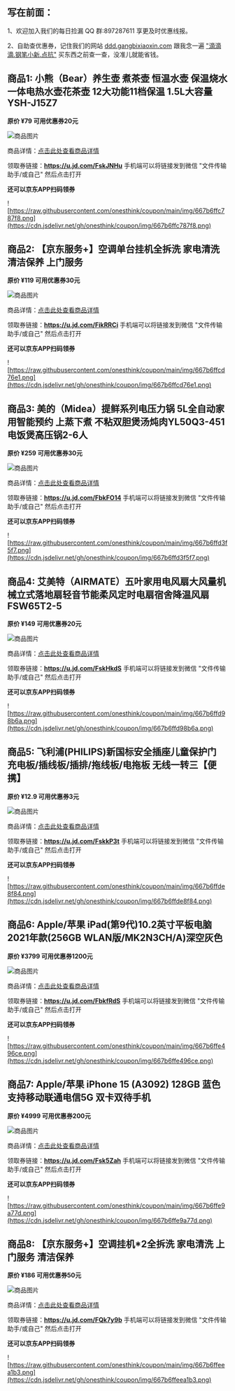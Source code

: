 ## 写在前面：

1、欢迎加入我们的每日捡漏 QQ 群:897287611 享更及时优惠线报。

2、自助查优惠券，记住我们的网站 [ddd.gangbixiaoxin.com](https://ddd.gangbixiaoxin.com) 跟我念一遍 ["滴滴滴.钢笔小新.点抗"](https://ddd.gangbixiaoxin.com) 买东西之前查一查，没准儿就能省钱。

## 商品1: 小熊（Bear）养生壶 煮茶壶 恒温水壶 保温烧水一体电热水壶花茶壶 12大功能11档保温 1.5L大容量 YSH-J15Z7

**原价 ¥79 可用优惠券20元**

![商品图片](http://img14.360buyimg.com/n1/jfs/t1/190818/3/47770/117800/6679903aFfa4c9732/2630e329af3c9f4b.jpg)

商品详情：[点击此处查看商品详情](https://union-click.jd.com/jdc?e=1003156031&amp;p=JF8BARoJK1olXwMKU11fC0kVAl8IGloVXQYBVltYCUgnRzBQRQQlBENHFRxWFlVPRjtUBABAQlRcCEBdCUoXA28LGV4QXAUdDRsBVXtPXxdeGSJvPWNlJkQ-UylfCz1sf11lUQoyVW5eCUsQCmkPHVIQbQdSVQ5cWEpHAl8IG2tDMwYDVV9cCUgSBGk4GmsVWwYKVllZD0oeB2sBK1sdWjbV-eaIgvrCi9bchdPC5KHX3eKJlsMnM18LK1sUXAQCUFlcCksnM284GGtLMwdRXF5eAE0QbTJBXF9TXg4DOl5aCE4TB2gOE2sXXAcAVm5tOBZ8AS9YfQxlGG8DICM8cD9KVC98fy9KD2gACFcgAS8eZzkAcl9rOgRfNj1tCHs)

领取券链接：**https://u.jd.com/FskJNHu** 手机端可以将链接发到微信 "文件传输助手/或自己" 然后点击打开

**还可以京东APP扫码领券**

![https://raw.githubusercontent.com/onesthink/coupon/main/img/667b6ffc787f8.png](https://cdn.jsdelivr.net/gh/onesthink/coupon/img/667b6ffc787f8.png)

## 商品2: 【京东服务+】空调单台挂机全拆洗  家电清洗 清洁保养 上门服务

**原价 ¥119 可用优惠券30元**

![商品图片](http://img14.360buyimg.com/n1/jfs/t1/148330/5/43668/173118/6673f252F6b99546d/460cad9853d41cfd.jpg)

商品详情：[点击此处查看商品详情](https://union-click.jd.com/jdc?e=1003156031&amp;p=JF8BARAJK1olXwMLUFZbCUITAV8KHFgRXgQGZBoCUBVIMzZNXhpXVhgcDBsJVFRMVnBaRQcLXwEBUF1fDFRORjNVKzNoAX8FPxkBaANtVzdLUzhqK15fLAhRBHsWM2wJG1wcWwEEXVttCRsWU25YGgsUbQYCZAgzCEoWAm4BE1wQXTYDZF5bCEMVBGsPG1gcVQQyVFZaOJy6u7qCqo6d5NKc3Inkr56ev7uWk2slbQUyVF9cCksTBG4KG2slXTYBZAAzCRgRAW4KGVx7AE9FUBhZVRx5A2gJG1sdWgUHZFxcCUkVM184HDByOwZGXAQeXxV0QxZJZTlFLlt0ESAnZglRVxtVThp1WXhRHVkaTk0Xdl8IKw)

领取券链接：**https://u.jd.com/FikRRCi** 手机端可以将链接发到微信 "文件传输助手/或自己" 然后点击打开

**还可以京东APP扫码领券**

![https://raw.githubusercontent.com/onesthink/coupon/main/img/667b6ffcd76e1.png](https://cdn.jsdelivr.net/gh/onesthink/coupon/img/667b6ffcd76e1.png)

## 商品3: 美的（Midea）提鲜系列电压力锅 5L全自动家用智能预约 上蒸下煮 不粘双胆煲汤炖肉YL50Q3-451电饭煲高压锅2-6人

**原价 ¥259 可用优惠券30元**

![商品图片](http://img14.360buyimg.com/n1/jfs/t1/197091/26/41561/158050/66755eafF9308e06b/c9bb155171cbe400.jpg)

商品详情：[点击此处查看商品详情](https://union-click.jd.com/jdc?e=1003156031&amp;p=JF8BARwJK1olXwMKVlxZCkIQAF8IGloUXQ8HVV9dAEwnRzBQRQQlBENHFRxWFlVPRjtUBABAQlRcCEBdCUoWA2YNGloVVQEdDRsBVXtOZQwLG1lxR2VpTlk0dQxCXRd6ZAhDUQoyVW5eCUsQCmkPHVIQbQdSVQ5cWEpHAl8IG2tGM1paAQoNFAlOVi9DU2sUbQYEVFZfD08QA2sOGlolXQ4FZInwsJ6dsrqAoo-L1dG784vUtJ-Ji184K1glXQcDVl5ZD0oVA184G2sWbVhsVQ1aDUIXAmpmRhJSWUAEFwkzCEwWA28LG1IdbQQDVVxfOHsnfhZeYi58FH16FjdZdBNTZAxBSFwSBXxwOlwhSB8WZSR4e1kWAGBxFyIYcHsXMw)

领取券链接：**https://u.jd.com/FbkFO14** 手机端可以将链接发到微信 "文件传输助手/或自己" 然后点击打开

**还可以京东APP扫码领券**

![https://raw.githubusercontent.com/onesthink/coupon/main/img/667b6ffd3f5f7.png](https://cdn.jsdelivr.net/gh/onesthink/coupon/img/667b6ffd3f5f7.png)

## 商品4: 艾美特（AIRMATE）五叶家用电风扇大风量机械立式落地扇轻音节能柔风定时电扇宿舍降温风扇 FSW65T2-5

**原价 ¥149 可用优惠券20元**

![商品图片](http://img14.360buyimg.com/n1/jfs/t1/227595/40/21798/180908/667a8101F7b7e3dc8/24130fe5db9eb96f.jpg)

商品详情：[点击此处查看商品详情](https://union-click.jd.com/jdc?e=1003156031&amp;p=JF8BARQJK1olXwMKUFpbDkgTB18BGFMTWgMyEAEFVhQnWipNWhkeQxhaEQoBFxBCHD1WR0UcXg4EU1tCUQ5LXl9pTVhVW2UDXTwrfgJeVBZ2cl90Cg9UWFJtCXsUAm8PEl0SWw8HZF8NCRsWU25YGmsVXTZAOgUIZk9CBmZYTggTXQUFUV9tCXsXBW8AGVwRWgYLUVxbOEsfBF_ftuPA17fX3OeJlsPAusjdkufBw44yZG5eOEsWAm0IH1wUXwYyZF5tC3tJbW5bElxBWgFSOgMUT09RCyhQdVsRVQ4LU19VCHsVAm4KGWslbXx0ABcefB1xAigAaDlzI1ALAgU6fg1odQEKYSZULmdkLQsDQQJtagRgUFklXTY)

领取券链接：**https://u.jd.com/FskHkdS** 手机端可以将链接发到微信 "文件传输助手/或自己" 然后点击打开

**还可以京东APP扫码领券**

![https://raw.githubusercontent.com/onesthink/coupon/main/img/667b6ffd98b6a.png](https://cdn.jsdelivr.net/gh/onesthink/coupon/img/667b6ffd98b6a.png)

## 商品5: 飞利浦(PHILIPS)新国标安全插座儿童保护门 充电板/插线板/插排/拖线板/电拖板 无线一转三【便携】

**原价 ¥12.9 可用优惠券3元**

![商品图片](http://img14.360buyimg.com/n1/jfs/t1/157896/16/28511/88930/667444e3F269c09d1/9e3297ec55f430da.jpg)

商品详情：[点击此处查看商品详情](https://union-click.jd.com/jdc?e=1003156031&amp;p=JF8BARwJK1olXwMKUFtZDk0WCl8IGlsUXAAFV1pUCUMXBF9MRANLAjZbERscSkAJHTdNTwcKBlMdBgABFksWA24JHVwWWQ8DXF5aFxJSXzI4HwtSNWQCCgA-XUgRYhFjXTsSAH11AlJROEonAG4IHFITWgALUW5cWEpHAj8JS1olXQYyFTBdCk8WBmwAGGsUbQYEVFZfD08QAG0BElMlXQ4FZInwsJ6dsrqAoo-L1dG784vUtJ-Ji184K1glXQcDVl5ZD0oVA184G2sWbVhsVQ1YX0IfBT9mRhJSWUBWVxozCEwXB2oMH1gRbQQDVVxfOHsnXDJXYyloVUFeEQgjXSl1ZAwAZgF-AFR7OlwWQQBNezR8RBhpW2FLNT8_XHsXMw)

领取券链接：**https://u.jd.com/FskkP3t** 手机端可以将链接发到微信 "文件传输助手/或自己" 然后点击打开

**还可以京东APP扫码领券**

![https://raw.githubusercontent.com/onesthink/coupon/main/img/667b6ffde8f84.png](https://cdn.jsdelivr.net/gh/onesthink/coupon/img/667b6ffde8f84.png)

## 商品6: Apple/苹果 iPad(第9代)10.2英寸平板电脑 2021年款(256GB WLAN版/MK2N3CH/A)深空灰色

**原价 ¥3799 可用优惠券1200元**

![商品图片](http://img14.360buyimg.com/n1/jfs/t1/224423/15/17442/18587/667a68edF638a6b3b/98a7ee1ee03e56d1.jpg)

商品详情：[点击此处查看商品详情](https://union-click.jd.com/jdc?e=1003156031&amp;p=JF8BAREJK1olXDYCVV9cC0wQBGkAGF4lGVlaCgFtUQ5SQi0DBUVNGFJeSwUIFxlJX3EIGloUXgEFU1hVC04IWipURmtCGEdrAxcKTClESz1DSAFiFgRqVjsbBEcnAl8LGlsSVAAFUldYOEpHAj8JS1pFXDYCVG4LZksWAm4JGloVXgAyVW5dDksfAWgMHFgRXgAEZF5VD3vArtfdkerA1b_WytaKsezCitPchdMlbTYBZF5cCUkXB2gJGVslbQYyV24DZkpEBWcNEgsQM1tLE1obX09ObW8PG14SWAQLXW5fCUoVAV84Kz5vDQVbJywWSQNFeToKXSgQL2RfACxbSSUVAw8PGRNsD05RAAIHdUJQeS84G2s)

领取券链接：**https://u.jd.com/FbkfRdS** 手机端可以将链接发到微信 "文件传输助手/或自己" 然后点击打开

**还可以京东APP扫码领券**

![https://raw.githubusercontent.com/onesthink/coupon/main/img/667b6ffe496ce.png](https://cdn.jsdelivr.net/gh/onesthink/coupon/img/667b6ffe496ce.png)

## 商品7: Apple/苹果 iPhone 15 (A3092) 128GB 蓝色 支持移动联通电信5G 双卡双待手机

**原价 ¥4999 可用优惠券200元**

![商品图片](http://img14.360buyimg.com/n1/jfs/t1/160045/24/42670/41379/66744d1aF1cc072b4/e165eed4f2c730c1.jpg)

商品详情：[点击此处查看商品详情](https://union-click.jd.com/jdc?e=1003156031&amp;p=JF8BAREJK1olXDYCVV9cD0weC2gNHF4lGVlaCgFtUQ5SQi0DBUVNGFJeSwUIFxlJX3EIGloUWgELXFlYD04IWipURmscHkd-BC1HVSl-Ww8NElhtI09eHCAtBEcnAl8LGlsSVAAFUldYOEpHAj8JS1pFXDYCVG4LZksWAm4JGloVXgAyVW5dDksfAWgMHFgSWQ8AZF5VD3vArtfdkerA1b_WytaKsezCitPchdMlbTYBZF5cCUkXB2gJGVslbQYyV24DZkpEBWcLTg4XM1tLE1obXk9XbW8PG14QWgYLUm5fCUoVAV84KyBwBUZ1M10_aQ1iCwdwYDtQXn5LDhkCXiUVeBVqUjtsVV9wBhsoTRNuRDg4G2s)

领取券链接：**https://u.jd.com/Fsk5Zah** 手机端可以将链接发到微信 "文件传输助手/或自己" 然后点击打开

**还可以京东APP扫码领券**

![https://raw.githubusercontent.com/onesthink/coupon/main/img/667b6ffe9a77d.png](https://cdn.jsdelivr.net/gh/onesthink/coupon/img/667b6ffe9a77d.png)

## 商品8: 【京东服务+】空调挂机*2全拆洗 家电清洗 上门服务 清洁保养

**原价 ¥186 可用优惠券50元**

![商品图片](http://img14.360buyimg.com/n1/jfs/t1/198202/27/24277/499279/628f8c35E30ced3be/3944efe71168630d.jpg)

商品详情：[点击此处查看商品详情](https://union-click.jd.com/jdc?e=1003156031&amp;p=JF8BARoJK1olXwMKUFlfDEgRBl8IGloUXQ4KU1xUCEknRzBQRQQlBENHFRxWFlVPRjtUBABAQlRcCEBdCUoWA2cAHFkcXQQdDRsBVXsQY2tSTjhvKmQEVyULVwhWdw5aUAllUQoyVW5eCUsQCmkPHVIQbQdSVQ5cWEpHAl8IG2tDMwYDVV9cAUMQBm84GmsVWwYKVllZD0gRC2oNK1sdWjbV-eaIgvrCi9bchdPC5KHX3eKJlsMnM18LK1sUXAQCUFlcCksnM284GGtLMwdRXF5eAE0UbTJBXF9TBABfOl5aCE4QC2kLG2sXXAcAVm5tOD5QXRZOWAJAVQICByYecRtDWh1sf1hSFGgAJyFcbD9yBWYOEjxtJXtSNhdtCHs)

领取券链接：**https://u.jd.com/FQk7y9b** 手机端可以将链接发到微信 "文件传输助手/或自己" 然后点击打开

**还可以京东APP扫码领券**

![https://raw.githubusercontent.com/onesthink/coupon/main/img/667b6ffeea1b3.png](https://cdn.jsdelivr.net/gh/onesthink/coupon/img/667b6ffeea1b3.png)

